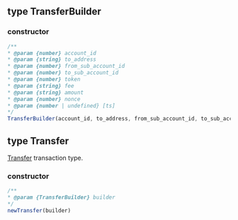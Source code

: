 ## type TransferBuilder

### constructor

```javascript
/**
* @param {number} account_id
* @param {string} to_address
* @param {number} from_sub_account_id
* @param {number} to_sub_account_id
* @param {number} token
* @param {string} fee
* @param {string} amount
* @param {number} nonce
* @param {number | undefined} [ts]
*/
TransferBuilder(account_id, to_address, from_sub_account_id, to_sub_account_id, token, fee, amount, nonce, ts)
```

## type Transfer
[Transfer](../../../api-and-sdk/data-types/transaction/transfer.md) transaction type.

### constructor

```javascript
/**
* @param {TransferBuilder} builder
*/
newTransfer(builder)
```
